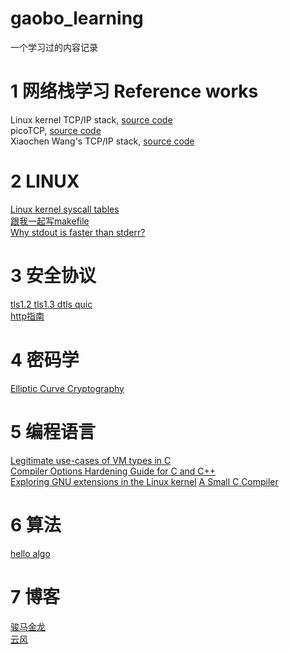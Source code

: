 # gaobo_learning
一个学习过的内容记录


# 1 网络栈学习 Reference works
Linux kernel TCP/IP stack, [source code](https://git.kernel.org/pub/scm/linux/kernel/git/torvalds/linux.git/tree/net/ipv4 "linux kernel")   
picoTCP, [source code](https://github.com/tass-belgium/picotcp "")   
Xiaochen Wang's TCP/IP stack, [source code](https://github.com/chobits/tapip "")

# 2 LINUX
[Linux kernel syscall tables](https://syscalls.mebeim.net/ "")  
[跟我一起写makefile](https://seisman.github.io/how-to-write-makefile/variables.html "")  
[Why stdout is faster than stderr?](https://blog.orhun.dev/stdout-vs-stderr/ "")

# 3 安全协议
[tls1.2 tls1.3 dtls quic](https://xargs.org/ "")  
[http指南](https://developer.mozilla.org/zh-CN/docs/Web/HTTP)

# 4 密码学
[Elliptic Curve Cryptography](https://andrea.corbellini.name/2015/05/17/elliptic-curve-cryptography-a-gentle-introduction/ "")

# 5 编程语言
[Legitimate use-cases of VM types in C](https://web.archive.org/web/20230324122404/https://blog.joren.ga/vla-usecases "")   
[Compiler Options Hardening Guide for C and C++](https://best.openssf.org/Compiler-Hardening-Guides/Compiler-Options-Hardening-Guide-for-C-and-C++.html "")   
[Exploring GNU extensions in the Linux kernel](https://maskray.me/blog/2024-05-12-exploring-gnu-extensions-in-linux-kernel) 
[A Small C Compiler](https://github.com/rui314/chibicc) 


# 6 算法
[hello algo](https://www.hello-algo.com/ "") 

# 7 博客
[骏马金龙](https://junmajinlong.github.io/shell/index/index.html "")  
[云风](https://blog.codingnow.com/ "") 
